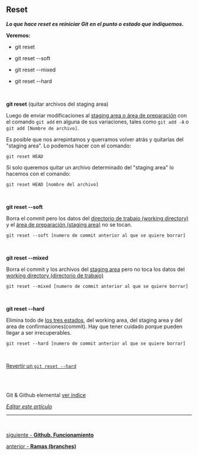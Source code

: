 ## Reset

_**Lo que hace reset es reiniciar Git en el punto o estado que indiquemos.**_

**Veremos:**

- git reset <br>

- git reset --soft <br>

- git reset --mixed <br>

- git reset --hard <br>

</div>

<br>

**git reset** (quitar archivos del staging area)

Luego de enviar modificaciones al [staging area o área de preparación](https://github.com/Pandawebs/Git-y-GitHub-elemental/blob/master/flujo-de-trabajo-basico-con-git.md) con
el comando `git add` en alguna de sus variaciones, tales como
`git add -A` o `git add [Nombre de archivo]`. 

Es posible que nos arrepintamos y querramos volver atrás y quitarlas del "staging area". Lo podemos hacer con el comando:

`git reset HEAD`

Si solo queremos quitar un archivo determinado del "staging area" lo hacemos con el comando:

`git reset HEAD [nombre del archivo]`

<br>

**git reset --soft**

Borra el commit pero los datos del [directorio de trabajo (working directory)](https://github.com/Pandawebs/Git-y-GitHub-elemental/blob/master/flujo-de-trabajo-basico-con-git.md)  y el
[área de preparación (staging area)](https://github.com/Pandawebs/Git-y-GitHub-elemental/blob/master/flujo-de-trabajo-basico-con-git.md) no se tocan.

`git reset --soft [numero de commit anterior al que se quiere borrar]`

<br>

**git reset --mixed**

Borra el commit y los archivos del [staging area](https://github.com/Pandawebs/Git-y-GitHub-elemental/blob/master/flujo-de-trabajo-basico-con-git.md) pero no toca los datos del [working directory (directorio de trabajo)](https://github.com/Pandawebs/Git-y-GitHub-elemental/blob/master/flujo-de-trabajo-basico-con-git.md)

`git reset --mixed [numero de commit anterior al que se quiere borrar]`

<br>

**git reset --hard** 

Elimina todo de [los tres estados](https://github.com/Pandawebs/Git-y-GitHub-elemental/blob/master/flujo-de-trabajo-basico-con-git.md), del working area, del staging area y del area de confirmaciones(commit).
Hay que tener cuidado porque pueden llegar a ser irrecuperables.

`git reset --hard [numero de commit anterior al que se quiere borrar]`

<br>

[Revertir un `git reset --hard`](#)


<br>
<br>

<!-- Inicio links índice y github -->

<span class="link-to-index-git">Git & Github elemental [ ver índice](https://github.com/Pandawebs/Git-y-GitHub-elemental/blob/master/README.md)</span>

<em>[Editar este artículo](https://github.com/Pandawebs/Git-y-GitHub-elemental/edit/master/git-reset.md)</em>

<!-- Fin links índice y github -->

<hr>

<br>

[siguiente - **Github. Funcionamiento**](https://github.com/Pandawebs/Git-y-GitHub-elemental/blob/master/funcionamiento-de-github.md) 

[anterior - **Ramas (branches)**](https://github.com/Pandawebs/Git-y-GitHub-elemental/blob/master/trabajar-con-ramas-git.md)